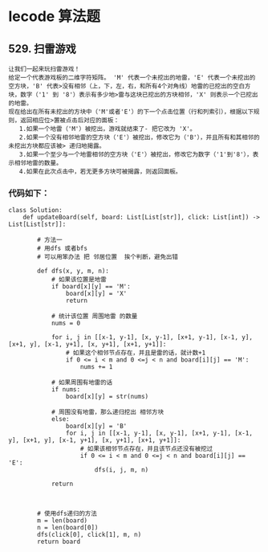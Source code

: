 # lecode 算法题

## 529. 扫雷游戏
    让我们一起来玩扫雷游戏！
    给定一个代表游戏板的二维字符矩阵。 'M' 代表一个未挖出的地雷，'E' 代表一个未挖出的空方块，'B' 代表>没有相邻（上，下，左，右，和所有4个对角线）地雷的已挖出的空白方块，数字（'1' 到 '8'）表示有多少地>雷与这块已挖出的方块相邻，'X' 则表示一个已挖出的地雷。
    现在给出在所有未挖出的方块中（'M'或者'E'）的下一个点击位置（行和列索引），根据以下规则，返回相应位>置被点击后对应的面板：
       1.如果一个地雷（'M'）被挖出，游戏就结束了- 把它改为 'X'。
       2.如果一个没有相邻地雷的空方块（'E'）被挖出，修改它为（'B'），并且所有和其相邻的未挖出方块都应该被> 递归地揭露。
       3.如果一个至少与一个地雷相邻的空方块（'E'）被挖出，修改它为数字（'1'到'8'），表示相邻地雷的数量。
       4.如果在此次点击中，若无更多方块可被揭露，则返回面板。

### 代码如下：
    class Solution:
        def updateBoard(self, board: List[List[str]], click: List[int]) -> List[List[str]]:

            # 方法一
            # 用dfs 或者bfs 
            # 可以用笨办法 把 邻居位置  挨个判断，避免出错

            def dfs(x, y, m, n):
                # 如果该位置是地雷
                if board[x][y] == 'M':
                    board[x][y] = 'X'
                    return 
                
                # 统计该位置 周围地雷 的数量
                nums = 0

                for i, j in [[x-1, y-1], [x, y-1], [x+1, y-1], [x-1, y], [x+1, y], [x-1, y+1], [x, y+1], [x+1, y+1]]:
                    # 如果这个相邻节点存在，并且是雷的话，就计数+1
                    if 0 <= i < m and 0 <=j < n and board[i][j] == 'M':
                        nums += 1

                # 如果周围有地雷的话
                if nums:
                    board[x][y] = str(nums)
                
                # 周围没有地雷，那么递归挖出 相邻方块
                else:
                    board[x][y] = 'B'
                    for i, j in [[x-1, y-1], [x, y-1], [x+1, y-1], [x-1, y], [x+1, y], [x-1, y+1], [x, y+1], [x+1, y+1]]:
                        # 如果该相邻节点存在，并且该节点还没有被挖过
                        if 0 <= i < m and 0 <=j < n and board[i][j] == 'E':
                            dfs(i, j, m, n)
                
                return 



            # 使用dfs递归的方法
            m = len(board)
            n = len(board[0])
            dfs(click[0], click[1], m, n)
            return board
